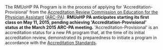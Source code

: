 The RMUoHP PA Program is in the process of applying for 'Accreditation-Provisional' from the [Accreditation Review Commission on Education for the Physician Assistant][arc-pa] ([ARC-PA][arc-pa]). **RMUoHP PA anticipates starting its first class on May 11, 2015, pending achieving 'Accreditation-Provisional' status at the March 2015 ARC-PA meeting.** 'Accreditation-Provisional' is an accreditation status for a new PA program that, at the time of its initial accreditation review, demonstrated its preparedness to initiate a program in accordance with the [Accreditation Standards][standards].

[arc-pa]: http://www.arc-pa.org/
[standards]: http://www.arc-pa.org/acc_standards/